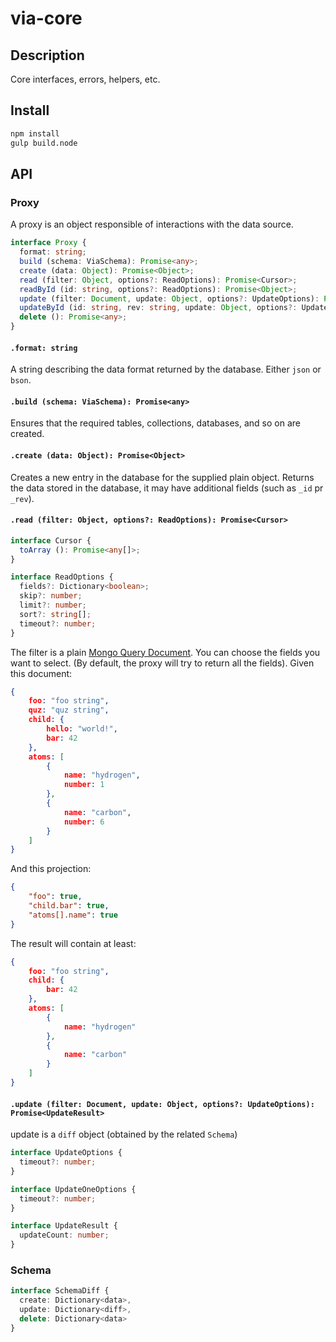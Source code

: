 # via-core

## Description

Core interfaces, errors, helpers, etc.

## Install

````bash
npm install
gulp build.node
````

## API

### Proxy

A proxy is an object responsible of interactions with the data source.

````ts
interface Proxy {
  format: string;
  build (schema: ViaSchema): Promise<any>;
  create (data: Object): Promise<Object>;
  read (filter: Object, options?: ReadOptions): Promise<Cursor>;
  readById (id: string, options?: ReadOptions): Promise<Object>;
  update (filter: Document, update: Object, options?: UpdateOptions): Promise<UpdateResult>;
  updateById (id: string, rev: string, update: Object, options?: UpdateOneOptions): Promise<UpdateResult>;
  delete (): Promise<any>;
}
````

#### `.format: string`

A string describing the data format returned by the database. Either `json` or `bson`.

#### `.build (schema: ViaSchema): Promise<any>`

Ensures that the required tables, collections, databases, and so on are created.

#### `.create (data: Object): Promise<Object>`

Creates a new entry in the database for the supplied plain object.
Returns the data stored in the database, it may have additional fields (such as `_id` pr `_rev`).

#### `.read (filter: Object, options?: ReadOptions): Promise<Cursor>`

````ts
interface Cursor {
  toArray (): Promise<any[]>;
}

interface ReadOptions {
  fields?: Dictionary<boolean>;
  skip?: number;
  limit?: number;
  sort?: string[];
  timeout?: number;
}
````

The filter is a plain [Mongo Query Document](https://docs.mongodb.org/manual/tutorial/query-documents/).
You can choose the fields you want to select. (By default, the proxy will try to return all the fields).
Given this document:
````json
{
    foo: "foo string",
    quz: "quz string",
    child: {
        hello: "world!",
        bar: 42
    },
    atoms: [
        {
            name: "hydrogen",
            number: 1
        },
        {
            name: "carbon",
            number: 6
        }
    ]
}
````
And this projection:
````json
{
    "foo": true,
    "child.bar": true,
    "atoms[].name": true
}
````
The result will contain at least:
````json
{
    foo: "foo string",
    child: {
        bar: 42
    },
    atoms: [
        {
            name: "hydrogen"
        },
        {
            name: "carbon"
        }
    ]
}
````

#### `.update (filter: Document, update: Object, options?: UpdateOptions): Promise<UpdateResult>`

update is a `diff` object (obtained by the related `Schema`)

````ts
interface UpdateOptions {
  timeout?: number;
}

interface UpdateOneOptions {
  timeout?: number;
}

interface UpdateResult {
  updateCount: number;
}
````

### Schema

````ts
interface SchemaDiff {
  create: Dictionary<data>,
  update: Dictionary<diff>,
  delete: Dictionary<data>
}
````



